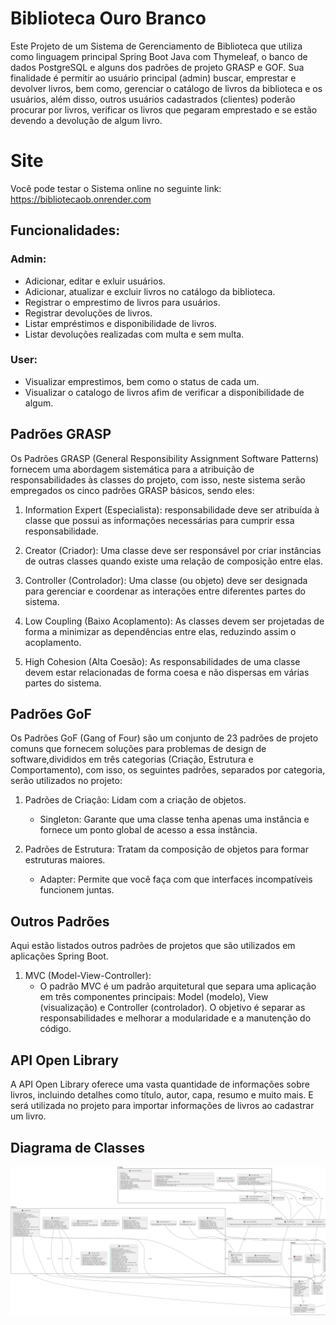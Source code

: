# Biblioteca Ouro Branco

Este Projeto de um Sistema de Gerenciamento de Biblioteca que utiliza como linguagem principal Spring Boot Java com Thymeleaf, o banco de dados PostgreSQL e alguns dos padrões de projeto GRASP e GOF. Sua finalidade é permitir ao usuário principal (admin) buscar, emprestar e devolver livros, bem como, gerenciar o catálogo de livros da biblioteca e os usuários, além disso, outros usuários cadastrados (clientes) poderão procurar por livros, verificar os livros que pegaram emprestado e se estão devendo a devolução de algum livro.

# Site
Você pode testar o Sistema online no seguinte link: https://bibliotecaob.onrender.com

## Funcionalidades:

### Admin:
* Adicionar, editar e exluir usuários.
* Adicionar, atualizar e excluir livros no catálogo da biblioteca.
* Registrar o emprestimo de livros para usuários.
* Registrar devoluções de livros.
* Listar empréstimos e disponibilidade de livros.
* Listar devoluções realizadas com multa e sem multa.

### User:
* Visualizar emprestimos, bem como o status de cada um.
* Visualizar o catalogo de livros afim de verificar a disponibilidade de algum.

## Padrões GRASP
Os Padrões GRASP (General Responsibility Assignment Software Patterns) fornecem uma abordagem sistemática para a atribuição de responsabilidades às classes do projeto, com isso, neste sistema serão empregados os cinco padrões GRASP básicos, sendo eles:

1. Information Expert (Especialista): responsabilidade deve ser atribuída à classe que possui as informações necessárias para cumprir essa responsabilidade.

2. Creator (Criador): Uma classe deve ser responsável por criar instâncias de outras classes quando existe uma relação de composição entre elas.

3. Controller (Controlador): Uma classe (ou objeto) deve ser designada para gerenciar e coordenar as interações entre diferentes partes do sistema.

4. Low Coupling (Baixo Acoplamento): As classes devem ser projetadas de forma a minimizar as dependências entre elas, reduzindo assim o acoplamento.

5. High Cohesion (Alta Coesão): As responsabilidades de uma classe devem estar relacionadas de forma coesa e não dispersas em várias partes do sistema.

## Padrões GoF

Os Padrões GoF (Gang of Four) são um conjunto de 23 padrões de projeto comuns que fornecem soluções para problemas de design de software,divididos em três categorias (Criação, Estrutura e Comportamento), com isso, os seguintes padrões, separados por categoria, serão utilizados no projeto:

1. Padrões de Criação: Lidam com a criação de objetos.
   * Singleton: Garante que uma classe tenha apenas uma instância e fornece um ponto global de acesso a essa instância.

2. Padrões de Estrutura: Tratam da composição de objetos para formar estruturas maiores.
   * Adapter: Permite que você faça com que interfaces incompatíveis funcionem juntas. 


## Outros Padrões

Aqui estão listados outros padrões de projetos que são utilizados em aplicações Spring Boot.

1. MVC (Model-View-Controller):
   * O padrão MVC é um padrão arquitetural que separa uma aplicação em três componentes principais: Model (modelo), View (visualização) e Controller (controlador). O objetivo é separar as responsabilidades e melhorar a modularidade e a manutenção do código.

## API Open Library
A API Open Library oferece uma vasta quantidade de informações sobre livros, incluindo detalhes como título, autor, capa, resumo e muito mais. E será utilizada no projeto para importar informações de livros ao cadastrar um livro.

## Diagrama de Classes
![Diagrama de Classes](out/UMLdiagram/diagram/BibliotecaOB_Digram.png)

